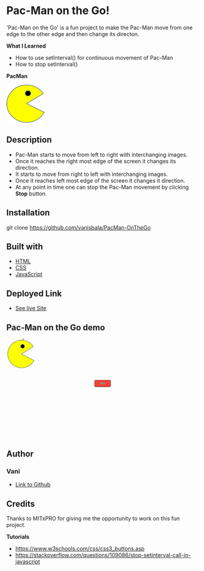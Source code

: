 # Pac-Man on the Go!
'Pac-Man on the Go' is a fun project to make the Pac-Man move from one edge to the other edge and then change its directon.

**What I Learned**
- How to use setInterval() for continuous movement of Pac-Man
- How to stop setInterval()

**PacMan**

<img src="./images/PacMan1.png" width="100" height="100">

## Description
- Pac-Man starts to move from left to right with interchanging images.
- Once it reaches the right most edge of the screen it changes its direction.
- It starts to move from right to left with interchanging images.
- Once it reaches left most edge of the screen it changes it direction.
- At any point in time one can stop the Pac-Man movement by clicking **Stop** button.

## Installation
git clone https://github.com/vanisbala/PacMan-OnTheGo

## Built with
- [HTML](https://developer.mozilla.org/en-US/docs/Web/HTML)
- [CSS](https://developer.mozilla.org/en-US/docs/Web/CSS)
- [JavaScript](https://developer.mozilla.org/en-US/docs/Web/Javascript)

## Deployed Link
- [See live Site](https://vanisbala.github.io/PacMan-OnTheGo/)

## Pac-Man on the Go demo
![Pac-Man Demo](./images/PacMan.gif)

## Author
### Vani 
- [Link to Github](https://github.com/vanisbala)

## Credits
Thanks to MITxPRO for giving me the opportunity to work on this fun project.

**Tutorials**
- https://www.w3schools.com/css/css3_buttons.asp
- https://stackoverflow.com/questions/109086/stop-setinterval-call-in-javascript
